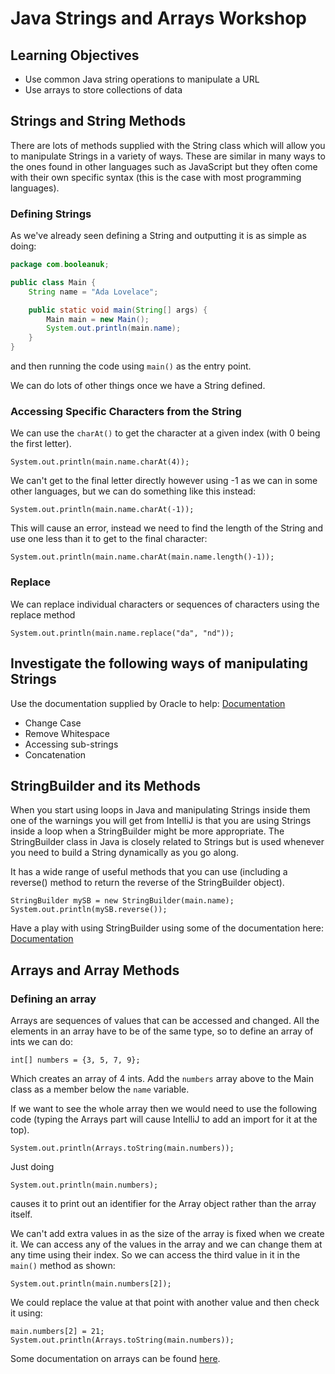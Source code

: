 # Java Strings and Arrays Workshop

## Learning Objectives
- Use common Java string operations to manipulate a URL
- Use arrays to store collections of data

## Strings and String Methods

There are lots of methods supplied with the String class which will allow you to manipulate Strings in a variety of ways. These are similar in many ways to the ones found in other languages such as JavaScript but they often come with their own specific syntax (this is the case with most programming languages).

### Defining Strings 

As we've already seen defining a String and outputting it is as simple as doing:

```java
package com.booleanuk;

public class Main {
    String name = "Ada Lovelace";

    public static void main(String[] args) {
        Main main = new Main();
        System.out.println(main.name);
    }
}
```

and then running the code using `main()` as the entry point.

We can do lots of other things once we have a String defined.

### Accessing Specific Characters from the String

We can use the `charAt()` to get the character at a given index (with 0 being the first letter).

`System.out.println(main.name.charAt(4));`

We can't get to the final letter directly however using -1 as we can in some other languages, but we can do something like this instead:

`System.out.println(main.name.charAt(-1));`

This will cause an error, instead we need to find the length of the String and use one less than it to get to the final character:

`System.out.println(main.name.charAt(main.name.length()-1));`

### Replace

We can replace individual characters or sequences of characters using the replace method

`System.out.println(main.name.replace("da", "nd"));`

## Investigate the following ways of manipulating Strings

Use the documentation supplied by Oracle to help: [Documentation](https://docs.oracle.com/en/java/javase/18/docs/api/java.base/java/lang/String.html#method-summary)

- Change Case 
- Remove Whitespace 
- Accessing sub-strings 
- Concatenation

## StringBuilder and its Methods

When you start using loops in Java and manipulating Strings inside them one of the warnings you will get from IntelliJ is that you are using Strings inside a loop when a StringBuilder might be more appropriate. The StringBuilder class in Java is closely related to Strings but is used whenever you need to build a String dynamically as you go along. 

It has a wide range of useful methods that you can use (including a reverse() method to return the reverse of the StringBuilder object).

```
StringBuilder mySB = new StringBuilder(main.name);
System.out.println(mySB.reverse());
```

Have a play with using StringBuilder using some of the documentation here: [Documentation](https://docs.oracle.com/en/java/javase/18/docs/api/java.base/java/lang/StringBuilder.html)

## Arrays and Array Methods

### Defining an array

Arrays are sequences of values that can be accessed and changed. All the elements in an array have to be of the same type, so to define an array of ints we can do:

`int[] numbers = {3, 5, 7, 9};`

Which creates an array of 4 ints. Add the `numbers` array above to the Main class as a member below the `name` variable.

If we want to see the whole array then we would need to use the following code (typing the Arrays part will cause IntelliJ to add an import for it at the top).

`System.out.println(Arrays.toString(main.numbers));`

Just doing 

`System.out.println(main.numbers);`

causes it to print out an identifier for the Array object rather than the array itself.

We can't add extra values in as the size of the array is fixed when we create it. We can access any of the values in the array and we can change them at any time using their index. So we can access the third value in it in the `main()` method as shown:

`System.out.println(main.numbers[2]);`

We could replace the value at that point with another value and then check it using:
```
main.numbers[2] = 21;
System.out.println(Arrays.toString(main.numbers));
```

Some documentation on arrays can be found [here](https://www.w3schools.com/java/java_arrays.asp).


